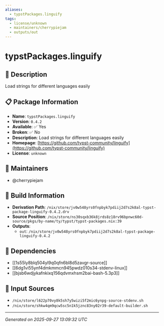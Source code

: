 ```yaml
---
aliases:
  - typstPackages.linguify
tags:
  - license/unknown
  - maintainers/cherrypiejam
  - outputs/out
---
```


# typstPackages.linguify

## 📝 Description

Load strings for different languages easily

## 📋 Package Information

- **Name**: `typstPackages.linguify`
- **Version**: `0.4.2`
- **Available**: ✅ Yes
- **Broken**: ✅ No
- **Description**: Load strings for different languages easily
- **Homepage**: [https://github.com/typst-community/linguify](https://github.com/typst-community/linguify)
- **License**: `unknown`
## 👥 Maintainers

- @cherrypiejam


## 🔧 Build Information

- **Derivation Path**: `/nix/store/jv0w548yrs0fnpbyk7pdiij2d7s2k8al-typst-package-linguify-0.4.2.drv`
- **Source Position**: `/nix/store/ns30sqxb36k8jrds8z18rv96bpnwc60d-source/pkgs/by-name/ty/typst/typst-packages.nix:39`
- **Outputs**:
  - `out`:  `/nix/store/jv0w548yrs0fnpbyk7pdiij2d7s2k8al-typst-package-linguify-0.4.2`

## 🔗 Dependencies

- [[1s55ly8blq504yl9q0qfn6bl8d5zavgr-source]]
- [[6dg1vi55ynf4dmkmmcn945pwdz010s34-stdenv-linux]]
- [[bjsb6wdjykafnkixq156qdvmxhsm2bai-bash-5.3p3]]

## 📁 Input Sources

- `/nix/store/l622p70vy8k5sh7y5wizi5f2mic6ynpg-source-stdenv.sh`
- `/nix/store/shkw4qm9qcw5sc5n1k5jznc83ny02r39-default-builder.sh`

---
*Generated on 2025-09-27 13:09:32 UTC*
